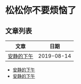 # 松松你不要烦恼了

## 文章列表
文章 | 日期   
----- | -----  
[安静的下午](posts/peace-afternoon.md) | 2019-08-14  

* [安静的下午](posts/peace-afternoon.md)
* [安静的下午](posts/peace-afternoon.md)
